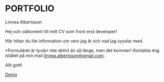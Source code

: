 # PORTFOLIO
Linnea Albertsson

Hej och välkoment till mitt CV som front end developer!

Här hittar du lite information om vem jag är och vad jag sysslar med. 

*Formuläret är tyvärr inte aktivt än så länge, men det kommer! Kontakta mig istället på min mail linnea.albertsson@gmail.com.

Allt gott!

 [Demo](https://linneaalbertsson-portfolio.netlify.app/)
